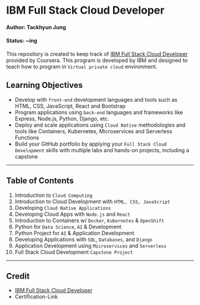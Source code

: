 # IBM Full Stack Cloud Developer

#### Author: Tackhyun Jung

#### Status: ~ing

This repository is created to keep track of [IBM Full Stack Cloud Developer](https://www.coursera.org/professional-certificates/ibm-full-stack-cloud-developer) provided by Coursera. This program is developed by IBM and designed to teach how to program in `Virtual private cloud` environment.

## Learning Objectives
* Develop with `front-end` development languages and tools such as HTML, CSS, JavaScript, React and Bootstrap
* Program applications using `back-end` languages and frameworks like Express, Node.js, Python, Django, etc.
* Deploy and scale applications using `Cloud Native` methodologies and tools like Containers, Kubernetes, Microservices and Serverless Functions
* Build your GitHub portfolio by applying your `Full Stack Cloud Development` skills with multiple labs and hands-on projects, including a capstone

---

## Table of Contents

1. Introduction to `Cloud Computing`
2. Introduction to Cloud Development with `HTML, CSS, JavaScript`
3. Developing `Cloud Native Applications`
4. Developing Cloud Apps with `Node.js` and `React`
5. Introduction to Containers w/ `Docker`, `Kubernetes` & `OpenShift`
6. Python for `Data Science`, `AI` & Development
7. Python Project for `AI` & Application Development
8. Developing Applications with `SQL`, `Databases`, and `Django`
9. Application Development using `Microservices` and `Serverless`
10. Full Stack Cloud Development `Capstone Project`

---

## Credit

* [IBM Full Stack Cloud Developer](https://www.coursera.org/professional-certificates/ibm-full-stack-cloud-developer)
* Certification-Link
